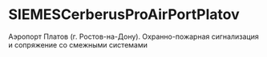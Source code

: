 # SIEMESCerberusProAirPortPlatov
Аэропорт Платов (г. Ростов-на-Дону). Охранно-пожарная сигнализация и сопряжение со смежными системами
